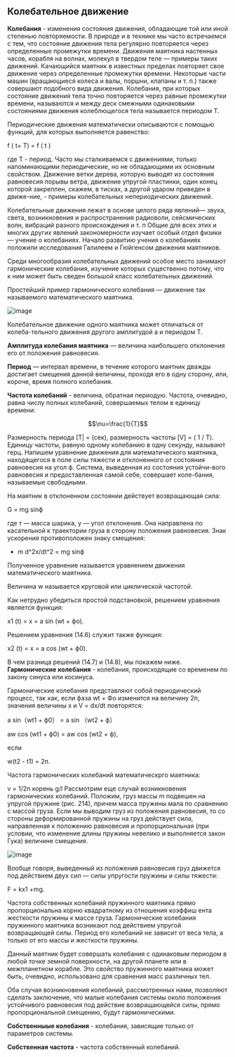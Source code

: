 ## __Колебательное движение__ ##

__Колебания__ - изменения состояния движения, обладающие той или иной степенью повторяемости. 
В природе и в технике мы часто встречаемся с тем, что состояние движения тела регулярно повторяется через определенные промежутки времени. Движения маятника настенных часов, корабля на волнах, молекул в твердом теле — примеры таких движений. Качающийся маятник в известных пределах повторяет свое движение через определенные промежутки времени. Некоторые части машин (вращающиеся колеса и валы, поршни, клапаны и т. п.) также совершают подобного вида движения.
Колебания, при которых состояние движения тела точно повторяется через равные промежутки времени, называются и между деск смежными одинаковыми состояниями движения колеблющегося тела называется периодом Т.

Периодические движения математически описываются с помощью функций, для которых выполняется равенство:

f ( t+ T) = f ( t )

где Т - период.
Часто мы сталкиваемся с движениями, только напоминающими периодические, но не обладающими их основным свойством. Движение ветки дерева, которую выводят из состояния равновесия порывы ветра, движение упругой пластинки, один конец которой закреплен, скажем, в тисках, а другой ударом приведен в движе-ние, - примеры колебательных непериодических движений.

Колебательные движения лежат в основе целого ряда явлений— звука, света, возникновения и распространения радиоволн, сейсмических волн, вибраций разного происхождения и т. п Общие для всех этих и многих других явлений закономерности изучает особый отдел физики — учение о колебаниях.
Начало развитию учения о колебаниях положили исследования Галилеем и Гюйгенсом движения маятников.

Среди многообразия колебательных движений особое место занимают гармонические колебания, изучение которых существенно потому, что к ним может быть сведен большой класс колебательных движений.

Простейший пример гармонического колебания — движение так называемого математического маятника.

![image](https://github.com/Milanistov/DZhome/assets/164164134/e40053e9-847c-4a17-9a01-a066a1367621)

Колебательное движение одного маятника может отличаться от колеба-тельного движения другого амплитудой а и периодом Т.

__Амплитуда колебания маятника__ — величина наибольшего отклонения его от положения равновесия. 

__Период__ — интервал времени, в течение которого маятник дважды достигает смещения данной величины, проходя его в одну сторону, или, короче, время полного колебания. 

__Частота колебаний__ - величина, обратная периодую. Частота, очевидно, равна числу полных колебаний, совершаемых телом в единицу времени:

 $$\nu=\frac{1}{T}$$  

Размерность периода [Т| = (сек), размерность частоты [V] = ( 1 / T).  Единицу частоты, равную одному колебанию в одну секунду, называют герц.
Напишем уравнение движения для математического маятника, находящегося в поле силы тяжести и отклоненного от состояния равновесия на угол ф. Система, выведенная из состояния устойчи-вого равновесия и предоставленная самой себе, совершает коле-бания, называемые свободными.

На маятник в отклоненном состоянии действует возвращающая сила:

G = mg sinф

где т — масса шарика, у — угол отклонения. Она направлена по касательной к траектории груза в сторону положения равновесия. Знак ускорения противоположен знаку смещения:

- m d^2x/dt^2 = mg sinф

Полученное уравнение называется уравнением движения математического маятника. 

Величина w называется круговой или циклической частотой.

Как нетрудно убедиться простой подстановкой, решением уравнения является функция:

x1 (t) = x = a sin (wt + фo).

Решением уравнения (14.6) служит также функция:

x2 (t) = x = a cos (wt  + ф0).

В чем разница решений (14.7) и (14.8), мы покажем ниже.
__Гармонические колебания__ - колебания, происходящие со временем по закону синуса или косинуса.

Гармонические колебания представляют собой периодический процесс, так как, если фаза wt + Фо изменится на величину 2п, значения величины х и V = dx/dt повторятся:

a sin（wt1 + ф0） = a sin （wt2 + ф）

aw cos (wt1 + ф0) = aw cos (wt2 + ф),

если

w(t2 - t1) = 2п.

Частота гармонических колебаний математическрго маятника:

v = 1/2п корень g/l
Рассмотрим еще случай возникновения гармонических колебаний. Положим, груз массы m подвешен на упругой пружине (рис. 214), причем масса пружины мала по сравнению с массой груза. Если мы выводим груз из положения равновесия, то со стороны деформированной пружины на груз действует сила, направленная к положению равновесия и пропорциональная (при условии, что изменение длины пружины невелико и выполняется закон Гука) величине смещения.

![image](https://github.com/Milanistov/DZhome/assets/164164134/a9b57495-6c33-46a8-980f-5d8891f1df99)

Вообще говоря, выведенный из положения равновесия груз движется под действием двух сил — силы упругости пружины и силы тяжести:

F = kx1 +mg.

Частота собственных колебаний пружинного маятника прямо пропорциональна корню квадратному из отношения коэффиш ента жесткости пружины к массе груза.
Гармонические колебания пружинного маятника возникают под действием упругой возвращающей силы. Период его колебаний не зависит от веса тела, а только от его массы и жесткости пружины.

Данный маятник будет совершать колебания с одинаковым периодом в любой точке земной поверхности, на другой планете или в межпланетном корабле. Это свойство пружинного маятника может быть, очевидно, использовано для сравнения масс различных тел.

Оба случая возникновения колебаний, рассмотренных нами, позволяют сделать заключение, что малые колебания системы около положения устойчивого равновесия под действие возвращающейся силы, прямо пропорциональной смещению, будут гармоническими.

__Собственныые колебания__ - колебания, зависящие только от параметров системы. 

__Собственная частота__ - частота собственный колебаний.
